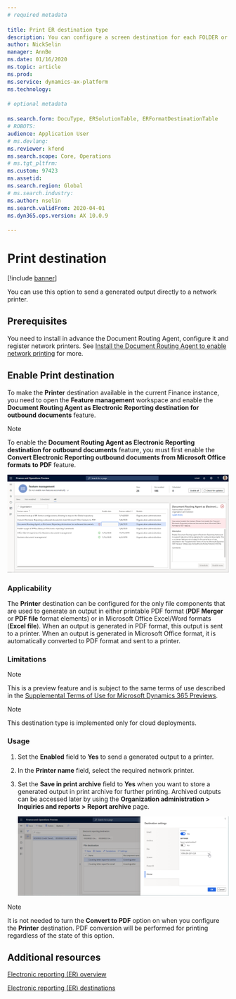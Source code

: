 ```yaml
---
# required metadata

title: Print ER destination type
description: You can configure a screen destination for each FOLDER or FILE component of an Electronic reporting (ER) format that is configured to generate outbound documents in either PDF or Microsoft Office formats (Excel\Word). Based on the setting of such destination, a generated document is sent to a network printer for direct printing.
author: NickSelin
manager: AnnBe
ms.date: 01/16/2020
ms.topic: article
ms.prod: 
ms.service: dynamics-ax-platform
ms.technology: 

# optional metadata

ms.search.form: DocuType, ERSolutionTable, ERFormatDestinationTable
# ROBOTS: 
audience: Application User
# ms.devlang: 
ms.reviewer: kfend
ms.search.scope: Core, Operations
# ms.tgt_pltfrm: 
ms.custom: 97423
ms.assetid: 
ms.search.region: Global
# ms.search.industry: 
ms.author: nselin
ms.search.validFrom: 2020-04-01
ms.dyn365.ops.version: AX 10.0.9

---
```


# <a name="PrintDestinationType">Print destination</a>

[!include [banner](../includes/banner.md)]

You can use this option to send a generated output directly to a network printer.

## Prerequisites

You need to install in advance the Document Routing Agent, configure it and register network printers. See [Install the Document Routing Agent to enable network printing](https://docs.microsoft.com/en-us/dynamics365/fin-ops-core/dev-itpro/analytics/install-document-routing-agent) for more.

## Enable Print destination

To make the **Printer** destination available in the current Finance instance, you need to open the **Feature management** workspace and enable the **Document Routing Agent as Electronic Reporting destination for outbound documents** feature.

> [!NOTE]
> To enable the **Document Routing Agent as Electronic Reporting destination for outbound documents** feature, you must first enable the **Convert Electronic Reporting outbound documents from Microsoft Office formats to PDF** feature.

[![Enable ER printer destination feature in Feature management](./media/ER_Destinations-EnablePrinterDestinationFeature.png)](./media/ER_Destinations-EnablePrinterDestinationFeature.png)

### Applicability

The **Printer** destination can be configured for the only file components that are used to generate an output in either printable PDF format (**PDF Merger** or **PDF file** format elements) or in Microsoft Office Excel/Word formats (**Excel file**). When an output is generated in PDF format, this output is sent to a printer. When an output is generated in Microsoft Office format, it is automatically converted to PDF format and sent to a printer.

### Limitations

> [!NOTE]
>This is a preview feature and is subject to the same terms of use described in the [Supplemental Terms of Use for Microsoft Dynamics 365 Previews](https://go.microsoft.com/fwlink/?linkid=2105274).

> [!NOTE]
> This destination type is implemented only for cloud deployments.

### Usage

1. Set the **Enabled** field to **Yes** to send a generated output to a printer.
2. In the **Printer name** field, select the required network printer.
3. Set the **Save in print archive** field to **Yes** when you want to store a generated output in print archive for further printing. Archived outputs can be accessed later by using the **Organization administration \> Inquiries and reports \> Report archive** page.

    [![Configuring Printer destination](./media/ER_Destinations-PrinterDestination.png)](./media/ER_Destinations-PrinterDestination.png)

> [!NOTE]
> It is not needed to turn the **Convert to PDF** option on when you configure the **Printer** destination. PDF conversion will be performed for printing regardless of the state of this option.

## Additional resources

[Electronic reporting (ER) overview](general-electronic-reporting.md)

[Electronic reporting (ER) destinations](electronic-reporting-destinations.md)
